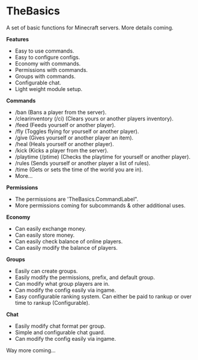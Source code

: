 # TheBasics
A set of basic functions for Minecraft servers. More details coming.

**Features**
- Easy to use commands.
- Easy to configure configs.
- Economy with commands.
- Permissions with commands.
- Groups with commands.
- Configurable chat.
- Light weight module setup.

**Commands**
- /ban (Bans a player from the server).
- /clearinventory (/ci) (Clears yours or another players inventory).
- /feed (Feeds yourself or another player).
- /fly (Toggles flying for yourself or another player).
- /give (Gives yourself or another player an item).
- /heal (Heals yourself or another player).
- /kick (Kicks a player from the server).
- /playtime (/ptime) (Checks the playtime for yourself or another player).
- /rules (Sends yourself or another player a list of rules).
- /time (Gets or sets the time of the world you are in).
- More...

**Permissions**
- The permissions are 'TheBasics.CommandLabel".
- More permissions coming for subcommands & other additional uses.

**Economy**
- Can easily exchange money.
- Can easily store money.
- Can easily check balance of online players.
- Can easily modify the balance of players.

**Groups**
- Easily can create groups.
- Easily modify the permissions, prefix, and default group.
- Can modify what group players are in.
- Can modify the config easily via ingame.
- Easy configurable ranking system. Can either be paid to rankup or over time to rankup (Configurable).

**Chat**
- Easily modify chat format per group.
- Simple and configurable chat guard.
- Can modify the config easily via ingame.

Way more coming...
